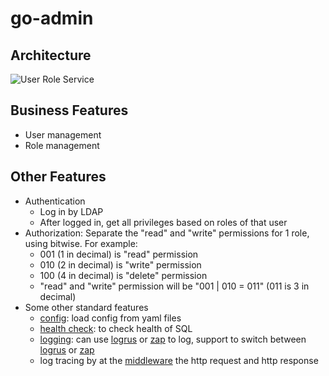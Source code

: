 # go-admin

## Architecture
![User Role Service](https://camo.githubusercontent.com/f1a6b2ab439fc638303e2268bf2068c2def79ddefa5c53564c846cfee46ac63a/68747470733a2f2f63646e2d696d616765732d312e6d656469756d2e636f6d2f6d61782f3830302f312a562d466e76434966546641344a715a6d596856476a512e706e67)

## Business Features
- User management
- Role management

## Other Features
- Authentication
  - Log in by LDAP
  - After logged in, get all privileges based on roles of that user
- Authorization: Separate the "read" and "write" permissions for 1 role, using bitwise. For example:
  - 001 (1 in decimal) is "read" permission
  - 010 (2 in decimal) is "write" permission
  - 100 (4 in decimal) is "delete" permission
  - "read" and "write" permission will be "001 | 010 = 011" (011 is 3 in decimal)
- Some other standard features
  - [config](https://github.com/core-go/core/config): load config from yaml files
  - [health check](https://github.com/core-go/core/health): to check health of SQL 
  - [logging](https://github.com/core-go/log): can use [logrus](https://github.com/sirupsen/logrus) or [zap](https://github.com/uber-go/zap) to log, support to switch between [logrus](https://github.com/sirupsen/logrus) or [zap](https://github.com/uber-go/zap)
  - log tracing by at the [middleware](https://github.com/core-go/log/tree/main/middleware) the http request and http response
